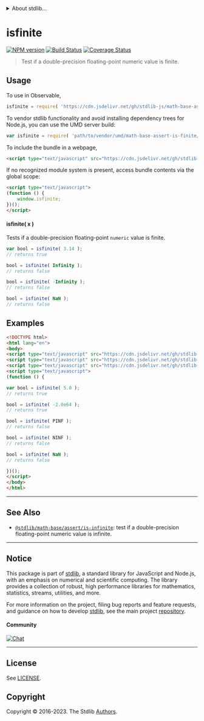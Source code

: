 <!--

@license Apache-2.0

Copyright (c) 2018 The Stdlib Authors.

Licensed under the Apache License, Version 2.0 (the "License");
you may not use this file except in compliance with the License.
You may obtain a copy of the License at

   http://www.apache.org/licenses/LICENSE-2.0

Unless required by applicable law or agreed to in writing, software
distributed under the License is distributed on an "AS IS" BASIS,
WITHOUT WARRANTIES OR CONDITIONS OF ANY KIND, either express or implied.
See the License for the specific language governing permissions and
limitations under the License.

-->


<details>
  <summary>
    About stdlib...
  </summary>
  <p>We believe in a future in which the web is a preferred environment for numerical computation. To help realize this future, we've built stdlib. stdlib is a standard library, with an emphasis on numerical and scientific computation, written in JavaScript (and C) for execution in browsers and in Node.js.</p>
  <p>The library is fully decomposable, being architected in such a way that you can swap out and mix and match APIs and functionality to cater to your exact preferences and use cases.</p>
  <p>When you use stdlib, you can be absolutely certain that you are using the most thorough, rigorous, well-written, studied, documented, tested, measured, and high-quality code out there.</p>
  <p>To join us in bringing numerical computing to the web, get started by checking us out on <a href="https://github.com/stdlib-js/stdlib">GitHub</a>, and please consider <a href="https://opencollective.com/stdlib">financially supporting stdlib</a>. We greatly appreciate your continued support!</p>
</details>

# isfinite

[![NPM version][npm-image]][npm-url] [![Build Status][test-image]][test-url] [![Coverage Status][coverage-image]][coverage-url] <!-- [![dependencies][dependencies-image]][dependencies-url] -->

> Test if a double-precision floating-point numeric value is finite.



<section class="usage">

## Usage

To use in Observable,

```javascript
isfinite = require( 'https://cdn.jsdelivr.net/gh/stdlib-js/math-base-assert-is-finite@umd/browser.js' )
```

To vendor stdlib functionality and avoid installing dependency trees for Node.js, you can use the UMD server build:

```javascript
var isfinite = require( 'path/to/vendor/umd/math-base-assert-is-finite/index.js' )
```

To include the bundle in a webpage,

```html
<script type="text/javascript" src="https://cdn.jsdelivr.net/gh/stdlib-js/math-base-assert-is-finite@umd/browser.js"></script>
```

If no recognized module system is present, access bundle contents via the global scope:

```html
<script type="text/javascript">
(function () {
    window.isfinite;
})();
</script>
```

#### isfinite( x )

Tests if a double-precision floating-point `numeric` value is finite.

```javascript
var bool = isfinite( 3.14 );
// returns true

bool = isfinite( Infinity );
// returns false

bool = isfinite( -Infinity );
// returns false

bool = isfinite( NaN );
// returns false
```

</section>

<!-- /.usage -->

<section class="examples">

## Examples

<!-- eslint no-undef: "error" -->

```html
<!DOCTYPE html>
<html lang="en">
<body>
<script type="text/javascript" src="https://cdn.jsdelivr.net/gh/stdlib-js/constants-float64-pinf@umd/browser.js"></script>
<script type="text/javascript" src="https://cdn.jsdelivr.net/gh/stdlib-js/constants-float64-ninf@umd/browser.js"></script>
<script type="text/javascript" src="https://cdn.jsdelivr.net/gh/stdlib-js/math-base-assert-is-finite@umd/browser.js"></script>
<script type="text/javascript">
(function () {

var bool = isfinite( 5.0 );
// returns true

bool = isfinite( -2.0e64 );
// returns true

bool = isfinite( PINF );
// returns false

bool = isfinite( NINF );
// returns false

bool = isfinite( NaN );
// returns false

})();
</script>
</body>
</html>
```

</section>

<!-- /.examples -->

<!-- Section for related `stdlib` packages. Do not manually edit this section, as it is automatically populated. -->

<section class="related">

* * *

## See Also

-   <span class="package-name">[`@stdlib/math-base/assert/is-infinite`][@stdlib/math/base/assert/is-infinite]</span><span class="delimiter">: </span><span class="description">test if a double-precision floating-point numeric value is infinite.</span>

</section>

<!-- /.related -->

<!-- Section for all links. Make sure to keep an empty line after the `section` element and another before the `/section` close. -->


<section class="main-repo" >

* * *

## Notice

This package is part of [stdlib][stdlib], a standard library for JavaScript and Node.js, with an emphasis on numerical and scientific computing. The library provides a collection of robust, high performance libraries for mathematics, statistics, streams, utilities, and more.

For more information on the project, filing bug reports and feature requests, and guidance on how to develop [stdlib][stdlib], see the main project [repository][stdlib].

#### Community

[![Chat][chat-image]][chat-url]

---

## License

See [LICENSE][stdlib-license].


## Copyright

Copyright &copy; 2016-2023. The Stdlib [Authors][stdlib-authors].

</section>

<!-- /.stdlib -->

<!-- Section for all links. Make sure to keep an empty line after the `section` element and another before the `/section` close. -->

<section class="links">

[npm-image]: http://img.shields.io/npm/v/@stdlib/math-base-assert-is-finite.svg
[npm-url]: https://npmjs.org/package/@stdlib/math-base-assert-is-finite

[test-image]: https://github.com/stdlib-js/math-base-assert-is-finite/actions/workflows/test.yml/badge.svg?branch=main
[test-url]: https://github.com/stdlib-js/math-base-assert-is-finite/actions/workflows/test.yml?query=branch:main

[coverage-image]: https://img.shields.io/codecov/c/github/stdlib-js/math-base-assert-is-finite/main.svg
[coverage-url]: https://codecov.io/github/stdlib-js/math-base-assert-is-finite?branch=main

<!--

[dependencies-image]: https://img.shields.io/david/stdlib-js/math-base-assert-is-finite.svg
[dependencies-url]: https://david-dm.org/stdlib-js/math-base-assert-is-finite/main

-->

[chat-image]: https://img.shields.io/gitter/room/stdlib-js/stdlib.svg
[chat-url]: https://app.gitter.im/#/room/#stdlib-js_stdlib:gitter.im

[stdlib]: https://github.com/stdlib-js/stdlib

[stdlib-authors]: https://github.com/stdlib-js/stdlib/graphs/contributors

[umd]: https://github.com/umdjs/umd
[es-module]: https://developer.mozilla.org/en-US/docs/Web/JavaScript/Guide/Modules

[deno-url]: https://github.com/stdlib-js/math-base-assert-is-finite/tree/deno
[umd-url]: https://github.com/stdlib-js/math-base-assert-is-finite/tree/umd
[esm-url]: https://github.com/stdlib-js/math-base-assert-is-finite/tree/esm
[branches-url]: https://github.com/stdlib-js/math-base-assert-is-finite/blob/main/branches.md

[stdlib-license]: https://raw.githubusercontent.com/stdlib-js/math-base-assert-is-finite/main/LICENSE

<!-- <related-links> -->

[@stdlib/math/base/assert/is-infinite]: https://github.com/stdlib-js/math-base-assert-is-infinite/tree/umd

<!-- </related-links> -->

</section>

<!-- /.links -->
